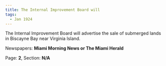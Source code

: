 ```yaml
---  
title: The Internal Improvement Board will  
tags:  
  - Jan 1924  
---  
```

  
The Internal Improvement Board will advertise the sale of submerged lands in Biscayne Bay near Virginia Island.  
  
Newspapers: **Miami Morning News or The Miami Herald**  
  
Page: **2**, Section: **N/A** 
